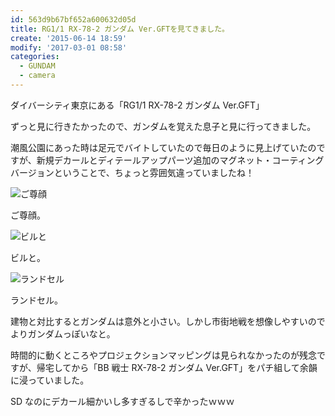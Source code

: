```yaml
---
id: 563d9b67bf652a600632d05d
title: RG1/1 RX-78-2 ガンダム Ver.GFTを見てきました。
create: '2015-06-14 18:59'
modify: '2017-03-01 08:58'
categories:
  - GUNDAM
  - camera
---
```


ダイバーシティ東京にある「RG1/1 RX-78-2 ガンダム Ver.GFT」

ずっと見に行きたかったので、ガンダムを覚えた息子と見に行ってきました。

潮風公園にあった時は足元でバイトしていたので毎日のように見上げていたのですが、新規デカールとディテールアップパーツ追加のマグネット・コーティングバージョンということで、ちょっと雰囲気違っていましたね！

![ご尊顔](/images/2015/06/14/0001.png)

ご尊顔。

<!-- more -->

![ビルと](/images/2015/06/14/0002.png)

ビルと。

![ランドセル](/images/2015/06/14/0003.png)

ランドセル。

建物と対比するとガンダムは意外と小さい。しかし市街地戦を想像しやすいのでよりガンダムっぽいなと。

時間的に動くところやプロジェクションマッピングは見られなかったのが残念ですが、帰宅してから「BB 戦士 RX-78-2 ガンダム Ver.GFT」をパチ組して余韻に浸っていました。

SD なのにデカール細かいし多すぎるしで辛かったｗｗｗ
